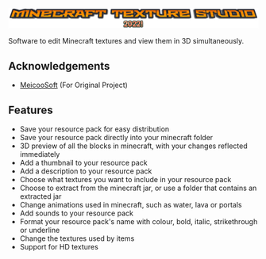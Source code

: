 
![Logo](mts2022.png)

Software to edit Minecraft textures and view them in 3D simultaneously. 




## Acknowledgements

 - [MeicooSoft](https://github.com/Tatz1337/MineCraft-Texture-Studio-2018) (For Original Project)

## Features

- Save your resource pack for easy distribution
- Save your resource pack directly into your minecraft folder
- 3D preview of all the blocks in minecraft, with your changes reflected immediately
- Add a thumbnail to your resource pack
- Add a description to your resource pack
- Choose what textures you want to include in your resource pack
- Choose to extract from the minecraft jar, or use a folder that contains an extracted jar
- Change animations used in minecraft, such as water, lava or portals
- Add sounds to your resource pack
- Format your resource pack's name with colour, bold, italic, strikethrough or underline
- Change the textures used by items
- Support for HD textures




